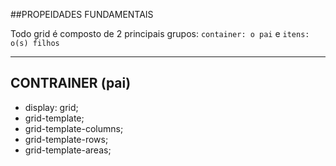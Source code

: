 ##PROPEIDADES FUNDAMENTAIS

Todo grid é composto de 2 principais grupos:
`container: o pai` e `itens: o(s) filhos`

---
## CONTRAINER (pai)

- display: grid;
- grid-template;
- grid-template-columns;
- grid-template-rows;
- grid-template-areas;
